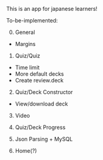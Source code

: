 This is an app for japanese learners!

To-be-implemented:

0. General
- Margins

1. Quiz/Quiz
- Time limit
- More default decks
- Create review.deck

2. Quiz/Deck Constructor
- View/download deck

3. Video

4. Quiz/Deck Progress

5. Json Parsing + MySQL

6. Home(?)
